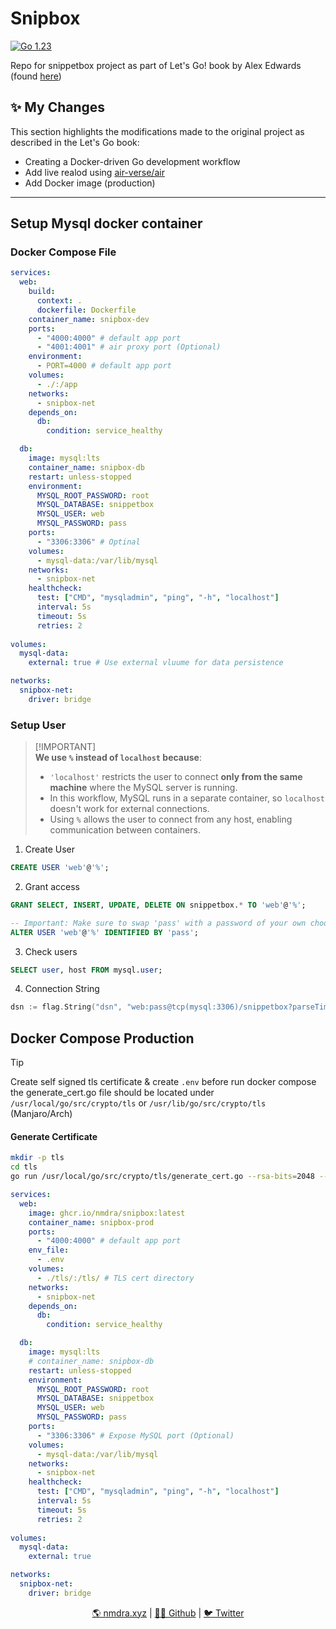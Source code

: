 # Snipbox

<a href="https://golang.org/doc/go1.23"><img alt="Go 1.23" src="https://img.shields.io/badge/golang-1.23-blue?logo=go&color=5EC9E3"></a>

Repo for snippetbox project as part of Let's Go! book by Alex Edwards 
(found [here](https://lets-go.alexedwards.net))

## ✨ My Changes
This section highlights the modifications made to the original project as described in the Let's Go book:

- Creating a Docker-driven Go development workflow
- Add live realod using [air-verse/air](https://github.com/air-verse/air)
- Add Docker image (production)

---
## Setup Mysql docker container 

### Docker Compose File

```yml
services:
  web:
    build:
      context: .
      dockerfile: Dockerfile
    container_name: snipbox-dev
    ports:
      - "4000:4000" # default app port
      - "4001:4001" # air proxy port (Optional)
    environment:
      - PORT=4000 # default app port 
    volumes:
      - ./:/app
    networks:
      - snipbox-net
    depends_on:
      db:
        condition: service_healthy

  db:
    image: mysql:lts 
    container_name: snipbox-db
    restart: unless-stopped
    environment:
      MYSQL_ROOT_PASSWORD: root
      MYSQL_DATABASE: snippetbox
      MYSQL_USER: web
      MYSQL_PASSWORD: pass
    ports:
      - "3306:3306" # Optinal
    volumes:
      - mysql-data:/var/lib/mysql
    networks:
      - snipbox-net
    healthcheck:
      test: ["CMD", "mysqladmin", "ping", "-h", "localhost"]
      interval: 5s
      timeout: 5s
      retries: 2
  
volumes:
  mysql-data:
    external: true # Use external vluume for data persistence

networks:
  snipbox-net:
    driver: bridge
```

### Setup User

>  [!IMPORTANT]  
>  **We use `%` instead of `localhost` because**:
> - `'localhost'` restricts the user to connect **only from the same machine** where the MySQL server is running.
> - In this workflow, MySQL runs in a separate container, so `localhost` doesn't work for external connections.
> - Using `%` allows the user to connect from any host, enabling communication between containers.


1. Create User
```sql
CREATE USER 'web'@'%';
```

2. Grant access
```sql
GRANT SELECT, INSERT, UPDATE, DELETE ON snippetbox.* TO 'web'@'%';
```

```sql
-- Important: Make sure to swap 'pass' with a password of your own choosing.
ALTER USER 'web'@'%' IDENTIFIED BY 'pass';
```

3. Check users
```sql
SELECT user, host FROM mysql.user;
```

4. Connection String
```go
dsn := flag.String("dsn", "web:pass@tcp(mysql:3306)/snippetbox?parseTime=true", "MySQL data source name")
```

## Docker Compose Production

> [!TIP]
> Create self signed tls certificate & create `.env` before run docker compose
> the generate_cert.go file should be located under  `/usr/local/go/src/crypto/tls` or `/usr/lib/go/src/crypto/tls` (Manjaro/Arch)
> 
> #### Generate Certificate
> ```bash
> mkdir -p tls
> cd tls
> go run /usr/local/go/src/crypto/tls/generate_cert.go --rsa-bits=2048 --host=localhost
> ``` 

```yml
services:
  web:
    image: ghcr.io/nmdra/snipbox:latest
    container_name: snipbox-prod
    ports:
      - "4000:4000" # default app port
    env_file:
      - .env
    volumes:
      - ./tls/:/tls/ # TLS cert directory
    networks:
      - snipbox-net
    depends_on:
      db:
        condition: service_healthy

  db:
    image: mysql:lts 
    # container_name: snipbox-db
    restart: unless-stopped
    environment:
      MYSQL_ROOT_PASSWORD: root
      MYSQL_DATABASE: snippetbox
      MYSQL_USER: web
      MYSQL_PASSWORD: pass
    ports:
      - "3306:3306" # Expose MySQL port (Optional)
    volumes:
      - mysql-data:/var/lib/mysql
    networks:
      - snipbox-net
    healthcheck:
      test: ["CMD", "mysqladmin", "ping", "-h", "localhost"]
      interval: 5s
      timeout: 5s
      retries: 2
  
volumes:
  mysql-data:
    external: true

networks:
  snipbox-net:
    driver: bridge
```

<div align="center">
  <a href="blog.nimendra.xyz"> 🌎 nmdra.xyz</a> |
  <a href="https://github.com/nmdra"> 👨‍💻 Github</a> |
  <a href="https://twitter.com/nimendra_"> 🐦 Twitter</a>
</div>
